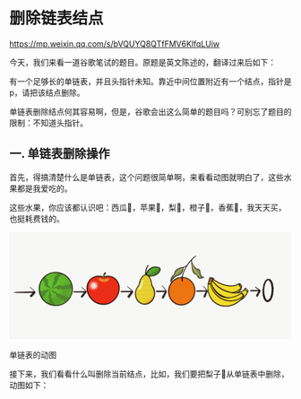 # 删除链表结点

https://mp.weixin.qq.com/s/bVQUYQ8QTfFMV6KlfqLUiw

今天，我们来看一道谷歌笔试的题目。原题是英文陈述的，翻译过来后如下：

有一个足够长的单链表，并且头指针未知。靠近中间位置附近有一个结点，指针是p，请把该结点删除。

单链表删除结点何其容易啊，但是，谷歌会出这么简单的题目吗？可别忘了题目的限制：不知道头指针。



## 一. 单链表删除操作

首先，得搞清楚什么是单链表，这个问题很简单啊，来看看动图就明白了，这些水果都是我爱吃的。

这些水果，你应该都认识吧：西瓜🍉，苹果🍎，梨🍐，橙子🍊，香蕉🍌，我天天买，也挺耗费钱的。

![图片](删除链表节点.assets/640)

单链表的动图



接下来，我们看看什么叫删除当前结点，比如，我们要把梨子🍐从单链表中删除，动图如下：

